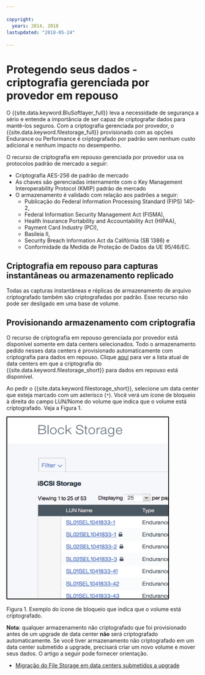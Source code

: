 ```yaml
---

copyright:
  years: 2014, 2018
lastupdated: "2018-05-24"

---
```


# Protegendo seus dados - criptografia gerenciada por provedor em repouso 

O {{site.data.keyword.BluSoftlayer_full}} leva a necessidade de segurança a sério e entende a importância de ser capaz de criptografar dados para mantê-los seguros. Com a criptografia gerenciada por provedor, o {{site.data.keyword.filestorage_full}} provisionado com as opções Endurance ou Performance é criptografado por padrão sem nenhum custo adicional e nenhum impacto no desempenho.

O recurso de criptografia em repouso gerenciada por provedor usa os protocolos padrão de mercado a seguir:

* Criptografia AES-256 de padrão de mercado
* As chaves são gerenciadas internamente com o Key Management Interoperability Protocol (KMIP) padrão
de mercado
* O armazenamento é validado com relação aos padrões a seguir: 
    - Publicação do Federal Information Processing Standard (FIPS) 140-2, 
    - Federal Information Security Management Act (FISMA), 
    - Health Insurance Portability and Accountability Act (HIPAA), 
    - Payment Card Industry (PCI), 
    - Basileia II, 
    - Security Breach Information Act da Califórnia (SB 1386) e 
    - Conformidade da Medida de Proteção de Dados da UE 95/46/EC.

## Criptografia em repouso para capturas instantâneas ou armazenamento replicado  

Todas as capturas instantâneas e réplicas de armazenamento de arquivo criptografado também são criptografadas por padrão. Esse recurso não pode ser desligado em uma base de volume.

## Provisionando armazenamento com criptografia

O recurso de criptografia em repouso gerenciada por provedor está disponível somente em data centers selecionados. Todo o armazenamento pedido nesses data centers é provisionado automaticamente com criptografia para dados em repouso. Clique [aqui](new-ibm-block-and-file-storage-location-and-features.html) para ver a lista atual de data centers em que a criptografia do {{site.data.keyword.filestorage_short}} para dados em repouso está disponível.


Ao pedir o {{site.data.keyword.filestorage_short}}, selecione um data center que esteja marcado com um asterisco (`*`). Você verá um ícone de bloqueio à direita do campo LUN/Nome do volume que indica que o volume está criptografado. Veja a Figura 1.

![O ícone de bloqueio indica que o LUN está criptografado](/images/encryptedstorage.png)
<caption>Figura 1. Exemplo do ícone de bloqueio que indica que o volume está criptografado.</caption>



**Nota**: qualquer armazenamento não criptografado que foi provisionado antes de um upgrade de data center **não** será criptografado automaticamente. Se você tiver armazenamento não criptografado em um data center submetido a upgrade, precisará criar um novo volume e mover seus dados. O artigo a seguir pode fornecer orientação.

* [Migração do File Storage em data centers submetidos a upgrade](migrate-file-storage-encrypted-file-storage.html)
